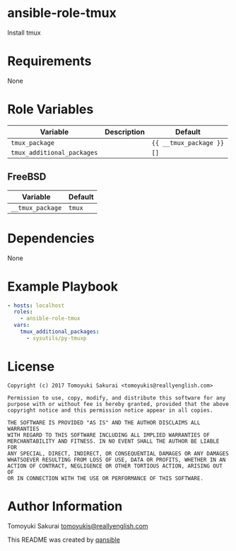 # ansible-role-tmux

Install tmux

# Requirements

None

# Role Variables

| Variable | Description | Default |
|----------|-------------|---------|
| `tmux_package` | | `{{ __tmux_package }}` |
| `tmux_additional_packages` | | `[]` |

## FreeBSD

| Variable | Default |
|----------|---------|
| `__tmux_package` | `tmux` |


# Dependencies

None

# Example Playbook

```yaml
- hosts: localhost
  roles:
    - ansible-role-tmux
  vars:
    tmux_additional_packages:
      - sysutils/py-tmuxp
```

# License

```
Copyright (c) 2017 Tomoyuki Sakurai <tomoyukis@reallyenglish.com>

Permission to use, copy, modify, and distribute this software for any
purpose with or without fee is hereby granted, provided that the above
copyright notice and this permission notice appear in all copies.

THE SOFTWARE IS PROVIDED "AS IS" AND THE AUTHOR DISCLAIMS ALL WARRANTIES
WITH REGARD TO THIS SOFTWARE INCLUDING ALL IMPLIED WARRANTIES OF
MERCHANTABILITY AND FITNESS. IN NO EVENT SHALL THE AUTHOR BE LIABLE FOR
ANY SPECIAL, DIRECT, INDIRECT, OR CONSEQUENTIAL DAMAGES OR ANY DAMAGES
WHATSOEVER RESULTING FROM LOSS OF USE, DATA OR PROFITS, WHETHER IN AN
ACTION OF CONTRACT, NEGLIGENCE OR OTHER TORTIOUS ACTION, ARISING OUT OF
OR IN CONNECTION WITH THE USE OR PERFORMANCE OF THIS SOFTWARE.
```

# Author Information

Tomoyuki Sakurai <tomoyukis@reallyenglish.com>

This README was created by [qansible](https://github.com/trombik/qansible)
